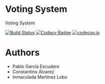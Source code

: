 # Voting System

Voting System

[![Build Status](https://travis-ci.org/Arquisoft/VotingSystem_i1b.svg?branch=master)](https://travis-ci.org/Arquisoft/VotingSystem_i1b)
[![Codacy Badge](https://api.codacy.com/project/badge/grade/933353bf90104195822dfceb4f410d82)](https://www.codacy.com/app/jelabra/VotingSystem_i1b)
[![codecov.io](https://codecov.io/github/Arquisoft/VotingSystem_i1b/coverage.svg?branch=master)](https://codecov.io/github/Arquisoft/VotingSystem_i1b?branch=master)


# Authors

* Pablo García Escudero
* Constantino Álvarez
* Inmaculada Martínez Lobo



